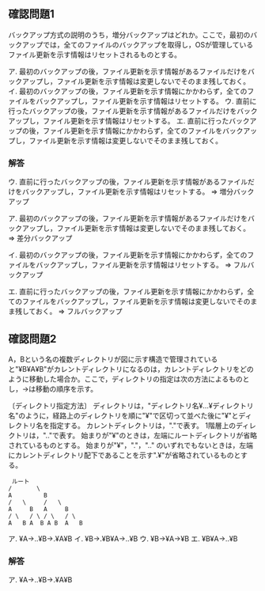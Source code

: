## 確認問題1

バックアップ方式の説明のうち，増分バックアップはどれか。ここで，最初のバックアップでは，全てのファイルのバックアップを取得し，OSが管理しているファイル更新を示す情報はリセットされるものとする。

ア. 最初のバックアップの後，ファイル更新を示す情報があるファイルだけをバックアップし，ファイル更新を示す情報は変更しないでそのまま残しておく。
イ. 最初のバックアップの後，ファイル更新を示す情報にかかわらず，全てのファイルをバックアップし，ファイル更新を示す情報はリセットする。
ウ. 直前に行ったバックアップの後，ファイル更新を示す情報があるファイルだけをバックアップし，ファイル更新を示す情報はリセットする。
エ. 直前に行ったバックアップの後，ファイル更新を示す情報にかかわらず，全てのファイルをバックアップし，ファイル更新を示す情報は変更しないでそのまま残しておく。

### 解答

ウ. 直前に行ったバックアップの後，ファイル更新を示す情報があるファイルだけをバックアップし，ファイル更新を示す情報はリセットする。
=> 増分バックアップ

ア. 最初のバックアップの後，ファイル更新を示す情報があるファイルだけをバックアップし，ファイル更新を示す情報は変更しないでそのまま残しておく。
=> 差分バックアップ

イ. 最初のバックアップの後，ファイル更新を示す情報にかかわらず，全てのファイルをバックアップし，ファイル更新を示す情報はリセットする。
=> フルバックアップ

エ. 直前に行ったバックアップの後，ファイル更新を示す情報にかかわらず，全てのファイルをバックアップし，ファイル更新を示す情報は変更しないでそのまま残しておく。
=> フルバックアップ


## 確認問題2

A，Bという名の複数ディレクトリが図に示す構造で管理されていると"¥B¥A¥B"がカレントディレクトリになるのは，カレントディレクトリをどのように移動した場合か。ここで，ディレクトリの指定は次の方法によるものとし，→は移動の順序を示す。

〔ディレクトリ指定方法〕
ディレクトリは，"ディレクトリ名¥…¥ディレクトリ名"のように，経路上のディレクトリを順に"¥"で区切って並べた後に"¥"とディレクトリ名を指定する。
カレントディレクトリは，"."で表す。
1階層上のディレクトリは，".."で表す。
始まりが"¥"のときは，左端にルートディレクトリが省略されているものとする。
始まりが"¥"，"."，".." のいずれでもないときは，左端にカレントディレクトリ配下であることを示す".¥"が省略されているものとする。

```plaintext
 ルート
/       \
A         B
/   \     /   \
A     B   A     B
/ \   / \ / \   / \
A   B A  B A B  A   B
```

ア. ¥A→..¥B→.¥A¥B
イ. ¥B→.¥B¥A→..¥B
ウ. ¥B→¥A→¥B
エ. ¥B¥A→..¥B

### 解答

ア. ¥A→..¥B→.¥A¥B